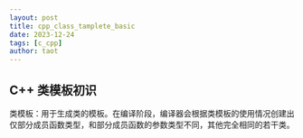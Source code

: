 ```yaml
---
layout: post
title: cpp_class_tamplete_basic
date: 2023-12-24
tags: [c_cpp]
author: taot
---
```


## C++ 类模板初识

类模板：用于生成类的模板。在编译阶段，编译器会根据类模板的使用情况创建出仅部分成员函数类型，和部分成员函数的参数类型不同，其他完全相同的若干类。

